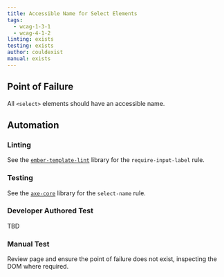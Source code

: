 ```yaml
---
title: Accessible Name for Select Elements
tags: 
  - wcag-1-3-1
  - wcag-4-1-2
linting: exists
testing: exists
author: couldexist
manual: exists
---
```


## Point of Failure
All `<select>` elements should have an accessible name.

## Automation

### Linting
See the [`ember-template-lint`](https://github.com/ember-template-lint/ember-template-lint) library for the `require-input-label` rule.

### Testing
See the [`axe-core`](https://github.com/dequelabs/axe-core) library for the `select-name` rule.

### Developer Authored Test
TBD

### Manual Test
Review page and ensure the point of failure does not exist, inspecting the DOM where required.
